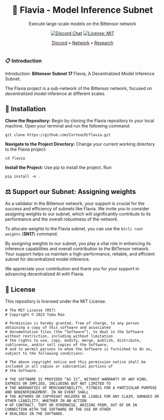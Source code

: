 <div align="center">

# **🌸 Flavia - Model Inference Subnet**
Execute large-scale models on the Bittensor network

[![Discord Chat](https://img.shields.io/discord/308323056592486420.svg)](https://discord.gg/bittensor)
[![License: MIT](https://img.shields.io/badge/License-MIT-yellow.svg)](https://opensource.org/licenses/MIT) 


[Discord](https://discord.gg/bittensor) • [Network](https://taostats.io/) • [Research](https://bittensor.com/whitepaper)
</div>

#

### 📋 Introduction
Introduction: **Bittensor Subnet 17** Flavia, A Decentralized Model Inference Subnet.

The Flavia project is a sub-network of the Bittensor network, focused on decentralized model inference at different scales.
## 🔧 Installation

**Clone the Repository:** Begin by cloning the Flavia repository to your local machine. Open your terminal and run the following command:

```git clone https://github.com/CortexLM/flavia.git```

**Navigate to the Project Directory:** Change your current working directory to the Flavia project:

```cd flavia```

**Install the Project:** Use pip to install the project. Run:

```pip install -e .```


## ⚖️ Support our Subnet: Assigning weights
As a validator in the Bittensor network, your support is crucial for the success and efficiency of subnets like Flavia. We invite you to consider assigning weights to our subnet, which will significantly contribute to its performance and the overall robustness of the network.

To allocate weights to the Flavia subnet, you can use the ```btcli root weights``` (**SN17**) command.

By assigning weights to our subnet, you play a vital role in enhancing its inference capabilities and overall contribution to the BitTensor network. Your support helps us maintain a high-performance, reliable, and efficient subnet for decentralized model inference.

We appreciate your contribution and thank you for your support in advancing decentralized AI with Flavia.




## 📜 License
This repository is licensed under the MIT License.
```text
# The MIT License (MIT)
# Copyright © 2023 Yuma Rao

# Permission is hereby granted, free of charge, to any person obtaining a copy of this software and associated
# documentation files (the “Software”), to deal in the Software without restriction, including without limitation
# the rights to use, copy, modify, merge, publish, distribute, sublicense, and/or sell copies of the Software,
# and to permit persons to whom the Software is furnished to do so, subject to the following conditions:

# The above copyright notice and this permission notice shall be included in all copies or substantial portions of
# the Software.

# THE SOFTWARE IS PROVIDED “AS IS”, WITHOUT WARRANTY OF ANY KIND, EXPRESS OR IMPLIED, INCLUDING BUT NOT LIMITED TO
# THE WARRANTIES OF MERCHANTABILITY, FITNESS FOR A PARTICULAR PURPOSE AND NONINFRINGEMENT. IN NO EVENT SHALL
# THE AUTHORS OR COPYRIGHT HOLDERS BE LIABLE FOR ANY CLAIM, DAMAGES OR OTHER LIABILITY, WHETHER IN AN ACTION
# OF CONTRACT, TORT OR OTHERWISE, ARISING FROM, OUT OF OR IN CONNECTION WITH THE SOFTWARE OR THE USE OR OTHER
# DEALINGS IN THE SOFTWARE.
```
